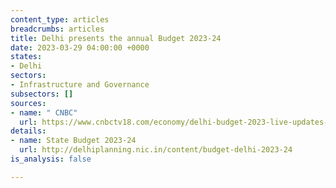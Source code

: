 ```yaml
---
content_type: articles
breadcrumbs: articles
title: Delhi presents the annual Budget 2023-24
date: 2023-03-29 04:00:00 +0000
states:
- Delhi
sectors:
- Infrastructure and Governance
subsectors: []
sources:
- name: " CNBC"
  url: https://www.cnbctv18.com/economy/delhi-budget-2023-live-updates-kailash-gehlot-arvind-kejriwal-tax-revenue-education-infra-health-subsidies-pensions-schemes-manish-sisodia-16229921.htm
details:
- name: State Budget 2023-24
  url: http://delhiplanning.nic.in/content/budget-delhi-2023-24
is_analysis: false

---
```

